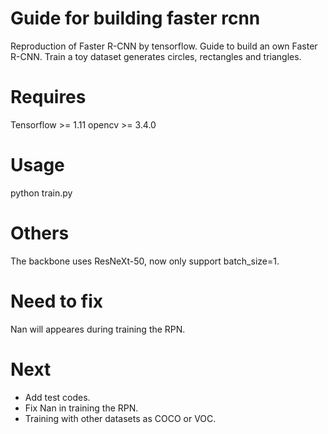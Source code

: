 # Guide for building faster rcnn
Reproduction of Faster R-CNN by tensorflow. Guide to build an own Faster R-CNN.
Train a toy dataset generates circles, rectangles and triangles.

# Requires
Tensorflow >= 1.11
opencv >= 3.4.0

# Usage
python train.py

# Others
The backbone uses ResNeXt-50, now only support batch_size=1.

# Need to fix
Nan will appeares during training the RPN.

# Next
* Add test codes.
* Fix Nan in training the RPN.
* Training with other datasets as COCO or VOC.
